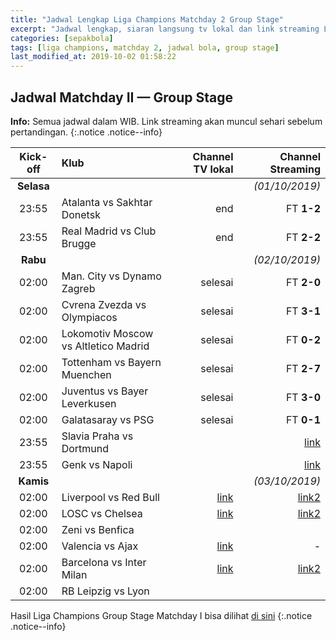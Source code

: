 ```yaml
---
title: "Jadwal Lengkap Liga Champions Matchday 2 Group Stage"
excerpt: "Jadwal lengkap, siaran langsung tv lokal dan link streaming Liga Champions Matchday 2 Group stage" 
categories: [sepakbola]
tags: [liga champions, matchday 2, jadwal bola, group stage]
last_modified_at: 2019-10-02 01:58:22
---
```


## Jadwal Matchday II — Group Stage

**Info:** Semua jadwal dalam WIB. Link streaming akan muncul sehari sebelum pertandingan.
{:.notice .notice--info}

|Kick-off|Klub|Channel TV lokal|Channel Streaming|
|:---:|:---|---:|---:|
|**Selasa**|||_(01/10/2019)_|
|23:55|Atalanta vs Sakhtar Donetsk|end|FT **1-2**|
|23:55|Real Madrid vs Club Brugge|end|FT **2-2**|
|**Rabu**|||_(02/10/2019)_|
|02:00|Man. City vs Dynamo Zagreb|selesai|FT **2-0**|
|02:00|Cvrena Zvezda vs Olympiacos|selesai|FT **3-1**|
|02:00|Lokomotiv Moscow vs Altletico Madrid|selesai|FT **0-2**|
|02:00|Tottenham vs Bayern Muenchen|selesai|FT **2-7**|
|02:00|Juventus vs Bayer Leverkusen|selesai|FT **3-0**|
|02:00|Galatasaray vs PSG|selesai|FT **0-1**|
|23:55|Slavia Praha vs Dortmund||[link](https://live.istimiwir.host/slavia-dortmund)|
|23:55|Genk vs Napoli||[link](https://live.istimiwir.host/genk-napoli)
|**Kamis**|||_(03/10/2019)_|
|02:00|Liverpool vs Red Bull|[link](/liverpool)|[link2](https://live.istimiwir.host/liv-redbull)
|02:00|LOSC vs Chelsea|[link](/lil-che)|[link2](/lil-che-en)|
|02:00|Zeni vs Benfica|||
|02:00|Valencia vs Ajax|[link](https://live.istimiwir.host/val-ajax)|-|
|02:00|Barcelona vs Inter Milan|[link](https://live.istimiwir.host/fcb-inter)|[link2](https://live.istimiwir.host/fcb-inter-en)|
|02:00|RB Leipzig vs Lyon|||

Hasil Liga Champions Group Stage Matchday I bisa dilihat [di sini](/sepakbola/jadwal-liga-champions-matchday-1-group/)
{:.notice .notice--info}

